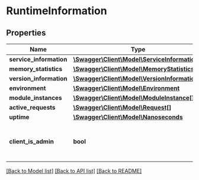 # RuntimeInformation

## Properties
Name | Type | Description | Notes
------------ | ------------- | ------------- | -------------
**service_information** | [**\Swagger\Client\Model\ServiceInformation[]**](ServiceInformation.md) |  | [optional] 
**memory_statistics** | [**\Swagger\Client\Model\MemoryStatistics**](MemoryStatistics.md) |  | [optional] 
**version_information** | [**\Swagger\Client\Model\VersionInformation**](VersionInformation.md) |  | [optional] 
**environment** | [**\Swagger\Client\Model\Environment**](Environment.md) |  | [optional] 
**module_instances** | [**\Swagger\Client\Model\ModuleInstance[]**](ModuleInstance.md) |  | [optional] 
**active_requests** | [**\Swagger\Client\Model\Request[]**](Request.md) |  | [optional] 
**uptime** | [**\Swagger\Client\Model\Nanoseconds**](Nanoseconds.md) |  | 
**client_is_admin** | **bool** | Specifies if the current client has admin privileges. | 

[[Back to Model list]](../../README.md#documentation-for-models) [[Back to API list]](../../README.md#documentation-for-api-endpoints) [[Back to README]](../../README.md)

